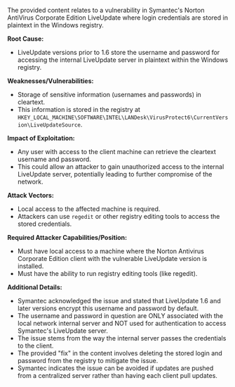 The provided content relates to a vulnerability in Symantec's Norton AntiVirus Corporate Edition LiveUpdate where login credentials are stored in plaintext in the Windows registry.

**Root Cause:**
- LiveUpdate versions prior to 1.6 store the username and password for accessing the internal LiveUpdate server in plaintext within the Windows registry.

**Weaknesses/Vulnerabilities:**
- Storage of sensitive information (usernames and passwords) in cleartext.
- This information is stored in the registry at `HKEY_LOCAL_MACHINE\SOFTWARE\INTEL\LANDesk\VirusProtect6\CurrentVersion\LiveUpdateSource`.

**Impact of Exploitation:**
- Any user with access to the client machine can retrieve the cleartext username and password.
- This could allow an attacker to gain unauthorized access to the internal LiveUpdate server, potentially leading to further compromise of the network.

**Attack Vectors:**
- Local access to the affected machine is required.
- Attackers can use `regedit` or other registry editing tools to access the stored credentials.

**Required Attacker Capabilities/Position:**
- Must have local access to a machine where the Norton Antivirus Corporate Edition client with the vulnerable LiveUpdate version is installed.
- Must have the ability to run registry editing tools (like regedit).

**Additional Details:**
-  Symantec acknowledged the issue and stated that LiveUpdate 1.6 and later versions encrypt this username and password by default.
- The username and password in question are ONLY associated with the local network internal server and NOT used for authentication to access Symantec's LiveUpdate server.
- The issue stems from the way the internal server passes the credentials to the client.
- The provided "fix" in the content involves deleting the stored login and password from the registry to mitigate the issue.
- Symantec indicates the issue can be avoided if updates are pushed from a centralized server rather than having each client pull updates.
